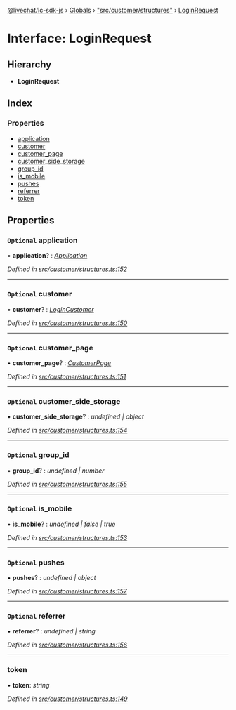 [@livechat/lc-sdk-js](../README.md) › [Globals](../globals.md) › ["src/customer/structures"](../modules/_src_customer_structures_.md) › [LoginRequest](_src_customer_structures_.loginrequest.md)

# Interface: LoginRequest

## Hierarchy

* **LoginRequest**

## Index

### Properties

* [application](_src_customer_structures_.loginrequest.md#optional-application)
* [customer](_src_customer_structures_.loginrequest.md#optional-customer)
* [customer_page](_src_customer_structures_.loginrequest.md#optional-customer_page)
* [customer_side_storage](_src_customer_structures_.loginrequest.md#optional-customer_side_storage)
* [group_id](_src_customer_structures_.loginrequest.md#optional-group_id)
* [is_mobile](_src_customer_structures_.loginrequest.md#optional-is_mobile)
* [pushes](_src_customer_structures_.loginrequest.md#optional-pushes)
* [referrer](_src_customer_structures_.loginrequest.md#optional-referrer)
* [token](_src_customer_structures_.loginrequest.md#token)

## Properties

### `Optional` application

• **application**? : *[Application](_src_customer_structures_.application.md)*

*Defined in [src/customer/structures.ts:152](https://github.com/livechat/lc-sdk-js/blob/aff69b2/src/customer/structures.ts#L152)*

___

### `Optional` customer

• **customer**? : *[LoginCustomer](_src_customer_structures_.logincustomer.md)*

*Defined in [src/customer/structures.ts:150](https://github.com/livechat/lc-sdk-js/blob/aff69b2/src/customer/structures.ts#L150)*

___

### `Optional` customer_page

• **customer_page**? : *[CustomerPage](_src_customer_structures_.customerpage.md)*

*Defined in [src/customer/structures.ts:151](https://github.com/livechat/lc-sdk-js/blob/aff69b2/src/customer/structures.ts#L151)*

___

### `Optional` customer_side_storage

• **customer_side_storage**? : *undefined | object*

*Defined in [src/customer/structures.ts:154](https://github.com/livechat/lc-sdk-js/blob/aff69b2/src/customer/structures.ts#L154)*

___

### `Optional` group_id

• **group_id**? : *undefined | number*

*Defined in [src/customer/structures.ts:155](https://github.com/livechat/lc-sdk-js/blob/aff69b2/src/customer/structures.ts#L155)*

___

### `Optional` is_mobile

• **is_mobile**? : *undefined | false | true*

*Defined in [src/customer/structures.ts:153](https://github.com/livechat/lc-sdk-js/blob/aff69b2/src/customer/structures.ts#L153)*

___

### `Optional` pushes

• **pushes**? : *undefined | object*

*Defined in [src/customer/structures.ts:157](https://github.com/livechat/lc-sdk-js/blob/aff69b2/src/customer/structures.ts#L157)*

___

### `Optional` referrer

• **referrer**? : *undefined | string*

*Defined in [src/customer/structures.ts:156](https://github.com/livechat/lc-sdk-js/blob/aff69b2/src/customer/structures.ts#L156)*

___

###  token

• **token**: *string*

*Defined in [src/customer/structures.ts:149](https://github.com/livechat/lc-sdk-js/blob/aff69b2/src/customer/structures.ts#L149)*
